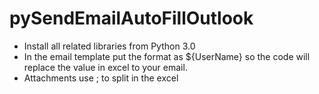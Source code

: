 # pySendEmailAutoFillOutlook
- Install all related libraries from Python 3.0
- In the email template put the format as ${UserName} so the code will replace the value in excel to your email.
- Attachments use ; to split in the excel

